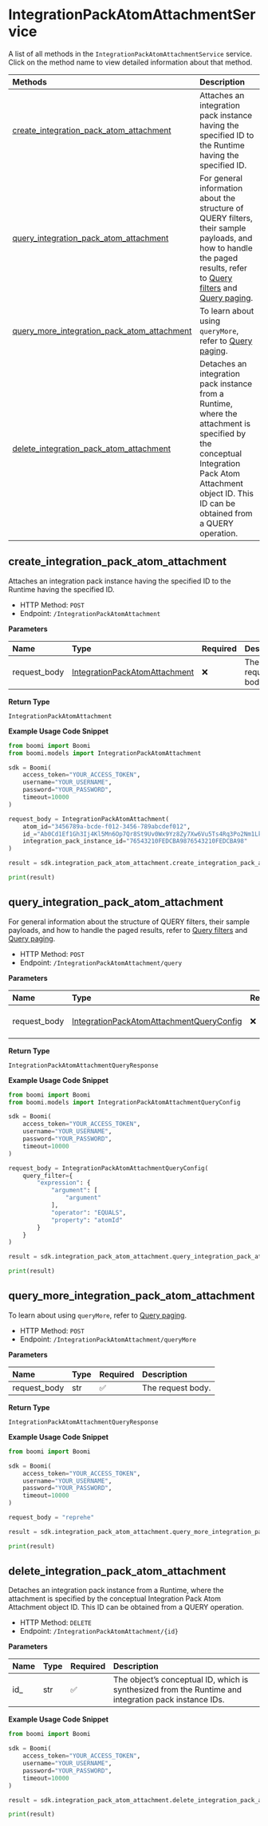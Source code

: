 # IntegrationPackAtomAttachmentService

A list of all methods in the `IntegrationPackAtomAttachmentService` service. Click on the method name to view detailed information about that method.

| Methods                                                                                     | Description                                                                                                                                                                                                                                     |
| :------------------------------------------------------------------------------------------ | :---------------------------------------------------------------------------------------------------------------------------------------------------------------------------------------------------------------------------------------------- |
| [create_integration_pack_atom_attachment](#create_integration_pack_atom_attachment)         | Attaches an integration pack instance having the specified ID to the Runtime having the specified ID.                                                                                                                                           |
| [query_integration_pack_atom_attachment](#query_integration_pack_atom_attachment)           | For general information about the structure of QUERY filters, their sample payloads, and how to handle the paged results, refer to [Query filters](#section/Introduction/Query-filters) and [Query paging](#section/Introduction/Query-paging). |
| [query_more_integration_pack_atom_attachment](#query_more_integration_pack_atom_attachment) | To learn about using `queryMore`, refer to [Query paging](#section/Introduction/Query-paging).                                                                                                                                                  |
| [delete_integration_pack_atom_attachment](#delete_integration_pack_atom_attachment)         | Detaches an integration pack instance from a Runtime, where the attachment is specified by the conceptual Integration Pack Atom Attachment object ID. This ID can be obtained from a QUERY operation.                                           |

## create_integration_pack_atom_attachment

Attaches an integration pack instance having the specified ID to the Runtime having the specified ID.

- HTTP Method: `POST`
- Endpoint: `/IntegrationPackAtomAttachment`

**Parameters**

| Name         | Type                                                                        | Required | Description       |
| :----------- | :-------------------------------------------------------------------------- | :------- | :---------------- |
| request_body | [IntegrationPackAtomAttachment](../models/IntegrationPackAtomAttachment.md) | ❌       | The request body. |

**Return Type**

`IntegrationPackAtomAttachment`

**Example Usage Code Snippet**

```python
from boomi import Boomi
from boomi.models import IntegrationPackAtomAttachment

sdk = Boomi(
    access_token="YOUR_ACCESS_TOKEN",
    username="YOUR_USERNAME",
    password="YOUR_PASSWORD",
    timeout=10000
)

request_body = IntegrationPackAtomAttachment(
    atom_id="3456789a-bcde-f012-3456-789abcdef012",
    id_="Ab0Cd1Ef1Gh3Ij4Kl5Mn6Op7Qr8St9Uv0Wx9Yz8Zy7Xw6Vu5Ts4Rq3Po2Nm1Lk0Ji1Hg",
    integration_pack_instance_id="76543210FEDCBA9876543210FEDCBA98"
)

result = sdk.integration_pack_atom_attachment.create_integration_pack_atom_attachment(request_body=request_body)

print(result)
```

## query_integration_pack_atom_attachment

For general information about the structure of QUERY filters, their sample payloads, and how to handle the paged results, refer to [Query filters](#section/Introduction/Query-filters) and [Query paging](#section/Introduction/Query-paging).

- HTTP Method: `POST`
- Endpoint: `/IntegrationPackAtomAttachment/query`

**Parameters**

| Name         | Type                                                                                              | Required | Description       |
| :----------- | :------------------------------------------------------------------------------------------------ | :------- | :---------------- |
| request_body | [IntegrationPackAtomAttachmentQueryConfig](../models/IntegrationPackAtomAttachmentQueryConfig.md) | ❌       | The request body. |

**Return Type**

`IntegrationPackAtomAttachmentQueryResponse`

**Example Usage Code Snippet**

```python
from boomi import Boomi
from boomi.models import IntegrationPackAtomAttachmentQueryConfig

sdk = Boomi(
    access_token="YOUR_ACCESS_TOKEN",
    username="YOUR_USERNAME",
    password="YOUR_PASSWORD",
    timeout=10000
)

request_body = IntegrationPackAtomAttachmentQueryConfig(
    query_filter={
        "expression": {
            "argument": [
                "argument"
            ],
            "operator": "EQUALS",
            "property": "atomId"
        }
    }
)

result = sdk.integration_pack_atom_attachment.query_integration_pack_atom_attachment(request_body=request_body)

print(result)
```

## query_more_integration_pack_atom_attachment

To learn about using `queryMore`, refer to [Query paging](#section/Introduction/Query-paging).

- HTTP Method: `POST`
- Endpoint: `/IntegrationPackAtomAttachment/queryMore`

**Parameters**

| Name         | Type | Required | Description       |
| :----------- | :--- | :------- | :---------------- |
| request_body | str  | ✅       | The request body. |

**Return Type**

`IntegrationPackAtomAttachmentQueryResponse`

**Example Usage Code Snippet**

```python
from boomi import Boomi

sdk = Boomi(
    access_token="YOUR_ACCESS_TOKEN",
    username="YOUR_USERNAME",
    password="YOUR_PASSWORD",
    timeout=10000
)

request_body = "reprehe"

result = sdk.integration_pack_atom_attachment.query_more_integration_pack_atom_attachment(request_body=request_body)

print(result)
```

## delete_integration_pack_atom_attachment

Detaches an integration pack instance from a Runtime, where the attachment is specified by the conceptual Integration Pack Atom Attachment object ID. This ID can be obtained from a QUERY operation.

- HTTP Method: `DELETE`
- Endpoint: `/IntegrationPackAtomAttachment/{id}`

**Parameters**

| Name | Type | Required | Description                                                                                          |
| :--- | :--- | :------- | :--------------------------------------------------------------------------------------------------- |
| id\_ | str  | ✅       | The object’s conceptual ID, which is synthesized from the Runtime and integration pack instance IDs. |

**Example Usage Code Snippet**

```python
from boomi import Boomi

sdk = Boomi(
    access_token="YOUR_ACCESS_TOKEN",
    username="YOUR_USERNAME",
    password="YOUR_PASSWORD",
    timeout=10000
)

result = sdk.integration_pack_atom_attachment.delete_integration_pack_atom_attachment(id_="id")

print(result)
```

